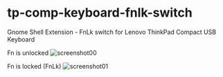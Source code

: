 # tp-comp-keyboard-fnlk-switch
Gnome Shell Extension - FnLk switch for Lenovo ThinkPad Compact USB Keyboard 


Fn is unlocked
![screenshot00](https://github.com/goloshubov/tp-comp-keyboard-fnlk-switch/blob/master/about/screenshots/ss00.png)

Fn is locked (FnLk)
![screenshot01](https://github.com/goloshubov/tp-comp-keyboard-fnlk-switch/blob/master/about/screenshots/ss01.png)
